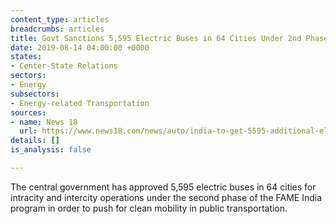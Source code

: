 ```yaml
---
content_type: articles
breadcrumbs: articles
title: Govt Sanctions 5,595 Electric Buses in 64 Cities Under 2nd Phase of FAME Scheme
date: 2019-08-14 04:00:00 +0000
states:
- Center-State Relations
sectors:
- Energy
subsectors:
- Energy-related Transportation
sources:
- name: News 18
  url: https://www.news18.com/news/auto/india-to-get-5595-additional-electric-buses-under-fame-ii-scheme-could-save-1-2-billion-litres-of-fuel-2264331.html
details: []
is_analysis: false

---
```

The central government has approved 5,595 electric buses in 64 cities for intracity and intercity operations under the second phase of the FAME India program in order to push for clean mobility in public transportation.